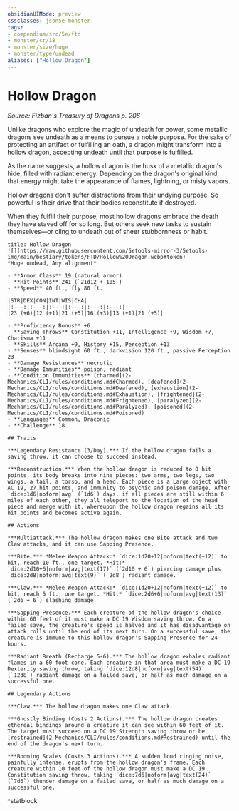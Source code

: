 ```yaml
---
obsidianUIMode: preview
cssclasses: json5e-monster
tags:
- compendium/src/5e/ftd
- monster/cr/18
- monster/size/huge
- monster/type/undead
aliases: ["Hollow Dragon"]
---
```

# Hollow Dragon
*Source: Fizban's Treasury of Dragons p. 206*  

Unlike dragons who explore the magic of undeath for power, some metallic dragons see undeath as a means to pursue a noble purpose. For the sake of protecting an artifact or fulfilling an oath, a dragon might transform into a hollow dragon, accepting undeath until that purpose is fulfilled.

As the name suggests, a hollow dragon is the husk of a metallic dragon's hide, filled with radiant energy. Depending on the dragon's original kind, that energy might take the appearance of flames, lightning, or misty vapors.

Hollow dragons don't suffer distractions from their undying purpose. So powerful is their drive that their bodies reconstitute if destroyed.

When they fulfill their purpose, most hollow dragons embrace the death they have staved off for so long. But others seek new tasks to sustain themselves—or cling to undeath out of sheer stubbornness or habit.

```ad-statblock
title: Hollow Dragon
![](https://raw.githubusercontent.com/5etools-mirror-3/5etools-img/main/bestiary/tokens/FTD/Hollow%20Dragon.webp#token)
*Huge undead, Any alignment*

- **Armor Class** 19 (natural armor)
- **Hit Points** 241 (`21d12 + 105`)
- **Speed** 40 ft., fly 80 ft.

|STR|DEX|CON|INT|WIS|CHA|
|:---:|:---:|:---:|:---:|:---:|:---:|
|23 (+6)|12 (+1)|21 (+5)|16 (+3)|13 (+1)|21 (+5)|

- **Proficiency Bonus** +6
- **Saving Throws** Constitution +11, Intelligence +9, Wisdom +7, Charisma +11
- **Skills** Arcana +9, History +15, Perception +13
- **Senses** blindsight 60 ft., darkvision 120 ft., passive Perception 23
- **Damage Resistances** necrotic
- **Damage Immunities** poison, radiant
- **Condition Immunities** [charmed](2-Mechanics/CLI/rules/conditions.md#Charmed), [deafened](2-Mechanics/CLI/rules/conditions.md#Deafened), [exhaustion](2-Mechanics/CLI/rules/conditions.md#Exhaustion), [frightened](2-Mechanics/CLI/rules/conditions.md#Frightened), [paralyzed](2-Mechanics/CLI/rules/conditions.md#Paralyzed), [poisoned](2-Mechanics/CLI/rules/conditions.md#Poisoned)
- **Languages** Common, Draconic
- **Challenge** 18

## Traits

***Legendary Resistance (3/Day).*** If the hollow dragon fails a saving throw, it can choose to succeed instead.

***Reconstruction.*** When the hollow dragon is reduced to 0 hit points, its body breaks into nine pieces: two arms, two legs, two wings, a tail, a torso, and a head. Each piece is a Large object with AC 19, 27 hit points, and immunity to psychic and poison damage. After `dice:1d6|noform|avg` (`1d6`) days, if all pieces are still within 6 miles of each other, they all teleport to the location of the head piece and merge with it, whereupon the hollow dragon regains all its hit points and becomes active again.

## Actions

***Multiattack.*** The hollow dragon makes one Bite attack and two Claw attacks, and it can use Sapping Presence.

***Bite.*** *Melee Weapon Attack:* `dice:1d20+12|noform|text(+12)` to hit, reach 10 ft., one target. *Hit:* `dice:2d10+6|noform|avg|text(17)` (`2d10 + 6`) piercing damage plus `dice:2d8|noform|avg|text(9)` (`2d8`) radiant damage.

***Claw.*** *Melee Weapon Attack:* `dice:1d20+12|noform|text(+12)` to hit, reach 5 ft., one target. *Hit:* `dice:2d6+6|noform|avg|text(13)` (`2d6 + 6`) slashing damage.

***Sapping Presence.*** Each creature of the hollow dragon's choice within 60 feet of it must make a DC 19 Wisdom saving throw. On a failed save, the creature's speed is halved and it has disadvantage on attack rolls until the end of its next turn. On a successful save, the creature is immune to this hollow dragon's Sapping Presence for 24 hours.

***Radiant Breath (Recharge 5-6).*** The hollow dragon exhales radiant flames in a 60-foot cone. Each creature in that area must make a DC 19 Dexterity saving throw, taking `dice:12d8|noform|avg|text(54)` (`12d8`) radiant damage on a failed save, or half as much damage on a successful one.

## Legendary Actions

***Claw.*** The hollow dragon makes one Claw attack.

***Ghostly Binding (Costs 2 Actions).*** The hollow dragon creates ethereal bindings around a creature it can see within 60 feet of it. The target must succeed on a DC 19 Strength saving throw or be [restrained](2-Mechanics/CLI/rules/conditions.md#Restrained) until the end of the dragon's next turn.

***Booming Scales (Costs 3 Actions).*** A sudden loud ringing noise, painfully intense, erupts from the hollow dragon's frame. Each creature within 10 feet of the hollow dragon must make a DC 19 Constitution saving throw, taking `dice:7d6|noform|avg|text(24)` (`7d6`) thunder damage on a failed save, or half as much damage on a successful one.
```
^statblock